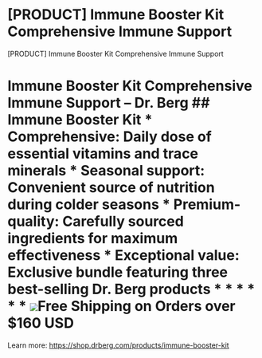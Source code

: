 # [PRODUCT] Immune Booster Kit Comprehensive Immune Support

[PRODUCT] Immune Booster Kit Comprehensive Immune Support
# Immune Booster Kit Comprehensive Immune Support – Dr. Berg ## Immune Booster Kit * **Comprehensive:** Daily dose of essential vitamins and trace minerals * **Seasonal support:** Convenient source of nutrition during colder seasons * **Premium-quality:** Carefully sourced ingredients for maximum effectiveness * **Exceptional value:** Exclusive bundle featuring three best-selling Dr. Berg products * * * * * * ![](https://shop.drberg.com/cdn/shop/files/free-shipping-truck-icon.png?v=17164945451504368884)Free Shipping on Orders over $160 USD
Learn more: https://shop.drberg.com/products/immune-booster-kit
